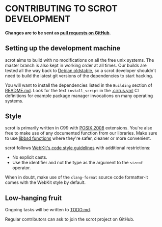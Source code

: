 # CONTRIBUTING TO SCROT DEVELOPMENT

#### Changes are to be sent as [pull requests on GitHub](https://github.com/resurrecting-open-source-projects/scrot/pulls).

## Setting up the development machine

scrot aims to build with no modifications on all the free unix systems. The
master branch is also kept in working order at all times.  Our builds are tested
all the way back to [Debian oldstable](https://wiki.debian.org/DebianOldStable),
so a scrot developer shouldn't need to build the latest git versions of the
dependencies to start hacking.

You will want to install the dependencies listed in the `Building` section of
[README.md](README.md). Look for the text `install_script` in the
[.cirrus.yml](.cirrus.yml) CI definitions for example package manager
invocations on many operating systems.

## Style

scrot is primarily written in C99 with
[POSIX 2008](https://pubs.opengroup.org/onlinepubs/9699919799.2008edition/)
extensions. You're also free to make use of any documented function from our
libraries. Make sure to use
[libbsd functions](https://manpages.debian.org/unstable/libbsd-dev/libbsd.7.en.html)
where they're safer, cleaner or more convenient.

scrot follows
[WebKit's code style guidelines](https://webkit.org/code-style-guidelines/)
with additional restrictions:
- No explicit casts.
- Use the identifier and not the type as the argument to the `sizeof` operator.

When in doubt, make use of the `clang-format` source code formatter-it comes
with the WebKit style by default.

## Low-hanging fruit

Ongoing tasks will be written to [TODO.md](TODO.md).

Regular contributors can ask to join the scrot project on GitHub.
